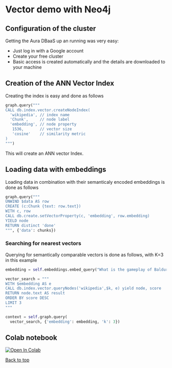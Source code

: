 # Vector demo with Neo4j

## Configuration of the cluster
Getting the Aura DBaaS up an running was very easy:
- Just log in with a Google account
- Create your free cluster
- Basic access is created automatically and the details are downloaded to your machine

## Creation of the ANN Vector Index
Creating the index is easy and done as follows
```python
graph.query("""
CALL db.index.vector.createNodeIndex(
  'wikipedia', // index name
  'Chunk',     // node label
  'embedding', // node property
   1536,       // vector size
   'cosine'    // similarity metric
)
""")
```
This will create an ANN vector Index.

## Loading data with embeddings
Loading data in combination with their semanticaly encoded embeddings is done as follows
```python
graph.query("""
UNWIND $data AS row
CREATE (c:Chunk {text: row.text})
WITH c, row
CALL db.create.setVectorProperty(c, 'embedding', row.embedding)
YIELD node
RETURN distinct 'done'
""", {'data': chunks})
```

### Searching for nearest vectors
Querying for semantically comparable vectors is done as follows, with K=3 in this example
```python
embedding = self.embeddings.embed_query("What is the gameplay of Baldur's Gate 3 like?")

vector_search = """
WITH $embedding AS e
CALL db.index.vector.queryNodes('wikipedia',$k, e) yield node, score
RETURN node.text AS result
ORDER BY score DESC
LIMIT 3
"""

context = self.graph.query(
  vector_search, {'embedding': embedding, 'k': 3})
```

## Colab notebook
[![Open In Colab](https://colab.research.google.com/assets/colab-badge.svg)](https://colab.research.google.com/drive/1_5rBSL8PoYAAxkqT6UjwYZxdooGeql1P#scrollTo=rSsRMik_DUgx)

[Back to top](../README.md)
